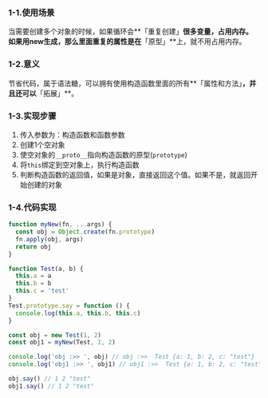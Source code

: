 ### 1-1.使用场景

当需要创建多个对象的时候，如果循环会**「重复创建」**很多变量，占用内存。 如果用new生成，那么里面重复的属性是在**「原型」**上，就不用占用内存。

### 1-2.意义

节省代码，属于语法糖，可以拥有使用构造函数里面的所有**「属性和方法」**，并且还可以**「拓展」**。

### 1-3.实现步骤

1. 传入参数为：构造函数和函数参数
2. 创建1个空对象
3. 使空对象的`__proto__`指向构造函数的原型(`prototype`)
4. 将`this`绑定到空对象上，执行构造函数
5. 判断构造函数的返回值，如果是对象，直接返回这个值。如果不是，就返回开始创建的对象

### 1-4.代码实现

```js
function myNew(fn, ...args) {
  const obj = Object.create(fn.prototype)
  fn.apply(obj, args)
  return obj
}

function Test(a, b) {
  this.a = a
  this.b = b
  this.c = 'test'
}
Test.prototype.say = function () {
  console.log(this.a, this.b, this.c)
}

const obj = new Test(1, 2)
const obj1 = myNew(Test, 1, 2)

console.log('obj :>> ', obj) // obj :>>  Test {a: 1, b: 2, c: "test"}
console.log('obj1 :>> ', obj1) // obj1 :>>  Test {a: 1, b: 2, c: "test"}

obj.say() // 1 2 "test"
obj1.say() // 1 2 "test"

```

